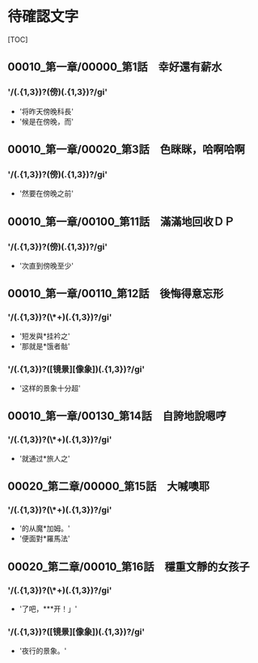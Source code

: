# 待確認文字

[TOC]

## 00010_第一章/00000_第1話　幸好還有薪水

### '/(.{1,3})?(傍)(.{1,3})?/gi'

- '将昨天傍晚科長'
- '候是在傍晚，而'


## 00010_第一章/00020_第3話　色眯眯，哈啊哈啊

### '/(.{1,3})?(傍)(.{1,3})?/gi'

- '然要在傍晚之前'


## 00010_第一章/00100_第11話　滿滿地回收ＤＰ

### '/(.{1,3})?(傍)(.{1,3})?/gi'

- '次直到傍晚至少'


## 00010_第一章/00110_第12話　後悔得意忘形

### '/(.{1,3})?(\\*+)(.{1,3})?/gi'

- '短发與*挂衿之'
- '那就是*饿者骷'

### '/(.{1,3})?([镜景][像象])(.{1,3})?/gi'

- '这样的景象十分超'


## 00010_第一章/00130_第14話　自誇地說嗯哼

### '/(.{1,3})?(\\*+)(.{1,3})?/gi'

- '就通过*旅人之'


## 00020_第二章/00000_第15話　大喊噢耶

### '/(.{1,3})?(\\*+)(.{1,3})?/gi'

- '的从魔*加姆。'
- '便面對*羅馬法'


## 00020_第二章/00010_第16話　穩重文靜的女孩子

### '/(.{1,3})?(\\*+)(.{1,3})?/gi'

- '了吧，***开！」'

### '/(.{1,3})?([镜景][像象])(.{1,3})?/gi'

- '夜行的景象。'
